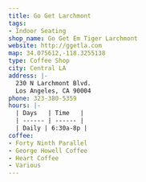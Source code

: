 ```yaml
---
title: Go Get Larchmont
tags:
- Indoor Seating
shop_name: Go Get Em Tiger Larchmont
website: http://ggetla.com
map: 34.075612,-118.3255138
type: Coffee Shop
city: Central LA
address: |-
  230 N Larchmont Blvd.
  Los Angeles, CA 90004
phone: 323-380-5359
hours: |-
  | Days   | Time   |
  | ------ | ------ |
  | Daily | 6:30a-8p |
coffee:
- Forty Ninth Parallel
- George Howell Coffee
- Heart Coffee
- Various
---
```


